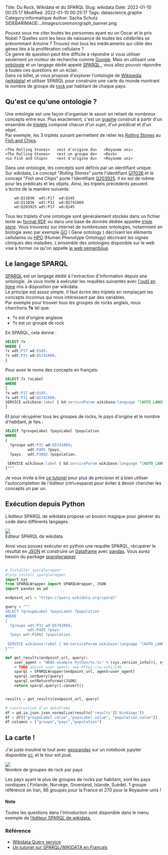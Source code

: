 Title: Du Rock, Wikidata et du SPARQL
Slug: wikidata
Date: 2022-01-10 00:25:17
Modified: 2022-01-10 00:25:17
Tags: datascience,graphe
Category:informatique
Author: Sacha Schutz
SIDEBARIMAGE:../images/common/graph_banner.png

Pouvez vous me citer toutes les personnes ayant eu un Oscar et le prix Nobel ? Quelles sont les lieux de naissance de toutes les célébrités se prénommant Antoine ? Trouvez moi tous les médicaments qui cible des gènes liés à la prolifération cellulaire ?    
Ce genre de question peut être difficile à répondre si vous utiliser seulement un moteur de recherche comme [Google](https://www.google.com/). Mais en utilisant une [ontologie](https://fr.wikipedia.org/wiki/Ontologie_(informatique)) et un langage dédié appelé [SPARQL
](https://fr.wikipedia.org/wiki/SPARQL), vous allez pouvoir répondre à toutes ces questions en un éclair.  
Dans ce billet, je vous propose d'explorer l'ontologie de [Wikipedia](https://fr.wikipedia.org/wiki/Wikip%C3%A9dia:Accueil_principal) ([wikidata](https://www.wikidata.org/wiki/Wikidata:Main_Page)) et utiliser SPARQL pour construire une carte du monde montrant le nombre de groupe de [rock](https://fr.wikipedia.org/wiki/Rock) par habitant de chaque pays.

## Qu'est ce qu'une ontologie ?

Une ontologie est une façon d'organiser le savoir en reliant de nombreux concepts entre eux. Plus exactement, c'est un [graphe](https://fr.wikipedia.org/wiki/Graphe) construit à partir d'un ensemble de [triplets](https://fr.wikipedia.org/wiki/Triplet_RDF) composé chacun  d'un *sujet*, d'un *prédicat* et d'un *objet*.     
Par exemple, les 3 triplets suivant permettent de relier les [Rolling Stones](https://www.wikidata.org/wiki/Q11036) au [Fish and Chips](https://www.wikidata.org/wiki/Q203925). 

	<The Rolling Stones>   <est d'origine du>   <Royaume uni>
	<The Rolling Stones>   <est un groupe de>   <Rock>
	<Le Fish and Chips>    <est d'origine du>   <Royaume uni>

Dans une ontologie, les concepts sont définis par un identifiant unique.       
Sur wikidata, Le concept "*Rolling Stones*" porte l'identifiant [Q11036](https://www.wikidata.org/wiki/Q11036) et le concept "*Fish and Chips*" porte l'identifiant [Q203925](https://www.wikidata.org/wiki/Q203925). Il en est de même pour les prédicats et les objets. Ainsi, les triplets précédents peuvent s'écrire de la manière suivante:

```
	wd:Q11036  wdt:P17	wd:Q145  
	wd:Q11036  wdt:P31  wd:Q5741069
	wd:Q203925 wdt:P17  wd:Q145
```

Tous les triplets d'une ontologie sont généralement stockés dans un fichier texte au [format RDF](https://fr.wikipedia.org/wiki/Resource_Description_Framework) ou dans une base de donnée dédiée appelée [triple store](https://fr.wikipedia.org/wiki/Base_de_donn%C3%A9es_orient%C3%A9e_graphe#Triple_store). 
Vous trouverez sur internet de nombreuses ontologies, notamment en biologie avec par exemple [GO](http://geneontology.org/) ( Gene ontology ) décrivant les éléments cellulaires ou [HPO](https://hpo.jax.org/) (Human Phenotype Ontology) décrivant les signes cliniques des maladies. L'ensemble des ontologies disponible sur le web vise à former ce qu'on appelle [le web sémantique](https://fr.wikipedia.org/wiki/Web_s%C3%A9mantique).

## Le langage SPARQL

[SPARQL](https://www.wikidata.org/wiki/Wikidata:SPARQL_tutorial/fr) est un langage dédié à l'extraction d'information depuis une ontologie. Je vous invite à  exécuter les requêtes suivantes avec [l'outil en ligne](https://query.wikidata.org/) mis à disposition par wikidata.      
Le principe est assez simple. Il faut écrire des triplets en remplaçant les concepts inconnus qui nous intéressent par des variables.        
Par exemple pour trouver tous les groupes de rocks anglais, nous cherchons **?x** tel que:

- ?x est d'origine anglaise
- ?x est un groupe de rock 

En SPARQL, cela donne : 

```sql
SELECT ?x 
WHERE {
?x wdt:P17 wd:Q145.
?x wdt:P31 wd:Q5741069.
}
```

Pour avoir le noms des concepts en français: 

```sql
SELECT ?x ?xLabel 
WHERE 
{
?x wdt:P17 wd:Q145.
?x wdt:P31 wd:Q5741069.
SERVICE wikibase:label { bd:serviceParam wikibase:language "[AUTO_LANGUAGE],en". }
}
```

Et pour récupérer tous les groupes de rocks, le pays d'origine et le nombre d'habitant, je fais : 

```sql
SELECT ?groupeLabel ?paysLabel ?population
WHERE 
{
  ?groupe wdt:P31 wd:Q5741069;
          wdt:P495 ?pays.
  ?pays   wdt:P1082 ?population.
 
 SERVICE wikibase:label { bd:serviceParam wikibase:language "[AUTO_LANGUAGE],en". } 
}"""
```

Je vous invite à lire [ce tutoriel](https://www.wikidata.org/wiki/Wikidata:SPARQL_tutorial/fr) pour plus de précision et à bien utiliser l'autocompletion de l'éditeur (ctrl+espace) pour éviter à devoir chercher les concepts un par un.


## Exécution depuis Python

L’éditeur SPARQL de wikidata propose un bouton magique pour générer du code dans différents langages.

<div class="figure">
<img src="../images/wikidata/editor.png" />
<div class="legend"> Editeur SPARQL de wikidata </div>
</div>

 Ainsi vous pouvez exécuter en python une requête SPARQL, récupérer le résultat en [JSON](https://fr.wikipedia.org/wiki/JavaScript_Object_Notation) et construire un [Dataframe](https://pandas.pydata.org/docs/reference/api/pandas.DataFrame.html) avec [pandas](https://pandas.pydata.org/docs/index.html). Vous aurez besoin du package [sparqlwrapper](https://pypi.org/project/SPARQLWrapper/).     

```python

# Installer sparqlwrapper
#!pip install sparqlwrapper
import sys
from SPARQLWrapper import SPARQLWrapper, JSON
import pandas as pd

endpoint_url = "https://query.wikidata.org/sparql"

query = """
SELECT ?groupeLabel ?paysLabel ?population
WHERE 
{
  ?groupe wdt:P31 wd:Q5741069;
          wdt:P495 ?pays.
  ?pays wdt:P1082 ?population.
 
 SERVICE wikibase:label { bd:serviceParam wikibase:language "[AUTO_LANGUAGE],en". } # Helps get the label in your language, if not, then en language
}"""

def get_results(endpoint_url, query):
    user_agent = "WDQS-example Python/%s.%s" % (sys.version_info[0], sys.version_info[1])
    # TODO adjust user agent; see https://w.wiki/CX6
    sparql = SPARQLWrapper(endpoint_url, agent=user_agent)
    sparql.setQuery(query)
    sparql.setReturnFormat(JSON)
    return sparql.query().convert()


results = get_results(endpoint_url, query)

# construction d'un dataframe
df = pd.io.json.json_normalize(results['results']['bindings'])
df = df[["groupeLabel.value","paysLabel.value", "population.value"]]
df.columns = ["groupe","pays","population"]

```
## La carte ! 

J'ai juste mouliné le tout avec [geopandas](https://geopandas.org/en/stable/) sur un notebook jupyter disponible [ici](https://colab.research.google.com/drive/1PzdvHAeCxed9FtrAzpCRF5lKSmKGnfnQ?usp=sharing), et le tour est joué.

<div class="figure">
<img src="../images/wikidata/map.png" />
<div class="legend"> Nombre de groupes de rock par pays</div>
</div>

Les pays ayant le plus de groupes de rocks par habitant, sont les pays nordiques ( Finlande, Norvège, Groenland, Islande, Suède). 1 groupe référencé en Iran, 86 groupes pour la France et 270 pour le Royaume-unis !


#### Note 

Toutes les questions dans l'introduction sont disponible dans le menu exemple de [l’éditeur SPARQL de wikidata.](https://query.wikidata.org/)

### Référence 

- [Wikidata Query service](https://query.wikidata.org/)
- [Un tutoriel sur SPARQL/WIKIDATA en Français](https://www.wikidata.org/wiki/Wikidata:SPARQL_tutorial/fr)